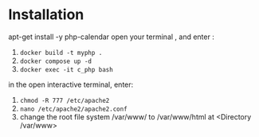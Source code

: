 # Installation

 apt-get install -y php-calendar
open your terminal , and enter :
1. `docker build -t myphp .`
2. `docker compose up -d`
3. `docker exec -it c_php bash`

in the open interactive terminal, enter:
1. `chmod -R 777 /etc/apache2`
2. `nano /etc/apache2/apache2.conf`
3. change the root file system /var/www/ to 
/var/www/html at <Directory /var/www>